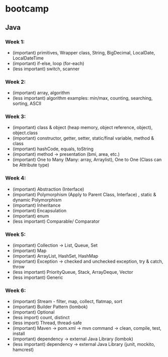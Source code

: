 # bootcamp

## Java
### Week 1:
- (important) primitives, Wrapper class, String, BigDecimal, LocalDate, LocalDateTime
- (important) if-else, loop (for-each)
- (less important) switch, scanner

### Week 2:
- (important) array, algorithm
- (less important) algorithm examples: min/max, counting, searching, sorting, ASCII

### Week 3:
- (important) class & object (heap memory, object reference, object), object.class
- (important) constructor, getter, setter, static/final variable, method & class
- (important) hashCode, equals, toString
- (important) method -> presentation (bmi, area, etc.)
- (important) One to Many (Many: array, Arraylist), One to One (Class can be Attribute type)

### Week 4:
- (important) Abstraction (Interface)
- (important) Polymorphism (Apply to Parent Class, Interface) , static & dynamic Polymorphism
- (important) Inheritance
- (important) Encapsulation
- (important) enum
- (less important) Comparable/ Comparator

### Week 5:
- (important) Collection -> List, Queue, Set
- (important) Map
- (important) ArrayList, HashSet, HashMap
- (important) Exception -> checked and unchecked exception, try & catch, throw
- (less important) PriorityQueue, Stack, ArrayDeque, Vector
- (less important) Generic

### Week 6:
- (important) Stream - filter, map, collect, flatmap, sort
- (important) Builder Pattern (lombok)
- (important) Optional
- (less import) count, distinct
- (less import) Thread, thread-safe
- (important) Maven -> pom.xml -> mvn command -> clean, compile, test, install
- (important) dependency -> external Java Library (lombok)
- (less important) dependency -> external Java Library (junit, mockito, hamcrest)